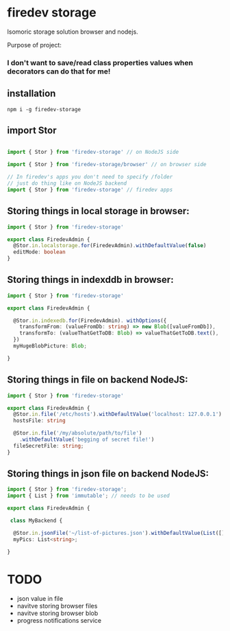 # firedev storage

Isomoric storage solution browser and nodejs.

Purpose of project:

### I don't want to save/read class properties values when decorators can do that for me!

## installation

```
npm i -g firedev-storage
```

## import Stor
```ts

import { Stor } from 'firedev-storage' // on NodeJS side

import { Stor } from 'firedev-storage/browser' // on browser side

// In firedev's apps you don't need to specify /folder
// just do thing like on NodeJS backend
import { Stor } from 'firedev-storage' // firedev apps

```


## Storing things in local storage in browser:

```ts
import { Stor } from 'firedev-storage'

export class FiredevAdmin {
  @Stor.in.localstorage.for(FiredevAdmin).withDefaultValue(false)
  editMode: boolean
}
```


## Storing things in indexddb in browser:

```ts
import { Stor } from 'firedev-storage'

export class FiredevAdmin {

  @Stor.in.indexedb.for(FiredevAdmin). withOptions({
    transformFrom: (valueFromDb: string) => new Blob([valueFromDb]),
    transformTo: (valueThatGetToDB: Blob) => valueThatGetToDB.text(),
  })
  myHugeBlobPicture: Blob;

}
```

## Storing things in file on backend NodeJS:

```ts
import { Stor } from 'firedev-storage'

export class FiredevAdmin {
  @Stor.in.file('/etc/hosts').withDefaultValue('localhost: 127.0.0.1')
  hostsFile: string

  @Stor.in.file('/my/absolute/path/to/file')
    .withDefaultValue('begging of secret file!')
  fileSecretFile: string;
}
```

## Storing things in json file on backend NodeJS:

```ts
import { Stor } from 'firedev-storage';
import { List } from 'immutable'; // needs to be used

export class FiredevAdmin {

 class MyBackend {

  @Stor.in.jsonFile('~/list-of-pictures.json').withDefaultValue(List([]))
  myPics: List<string>;

}

```


# TODO
- json value in file
- navitve storing browser files 
- navitve storing browser blob
- progress notifications service


